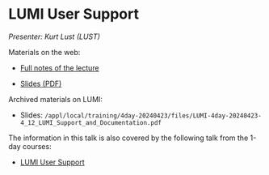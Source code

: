 # LUMI User Support

*Presenter: Kurt Lust (LUST)*

<!--
Course materials will be provided during and after the course.
-->

<!--
<video src="https://462000265.lumidata.eu/4day-20240423/recordings/4_12_LUMI_Support_and_Documentation.mp4" controls="controls">
</video>
-->

Materials on the web:

-   [Full notes of the lecture](notes_4_12_LUMI_Support_and_Documentation.md)

-   [Slides (PDF)](https://462000265.lumidata.eu/4day-20240423/files/LUMI-4day-20240423-4_12_LUMI_Support_and_Documentation.pdf)

Archived materials on LUMI:

-   Slides: `/appl/local/training/4day-20240423/files/LUMI-4day-20240423-4_12_LUMI_Support_and_Documentation.pdf`

<!--
-   Recording: `/appl/local/training/4day-20240423/recordings/4_12_LUMI_Support_and_Documentation.mp4`
-->

The information in this talk is also covered by the following talk from the 1-day courses:

-   [LUMI User Support](../1day-20240208/video_09_LUMI_User_Support.md)
